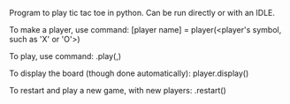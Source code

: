Program to play tic tac toe in python. Can be run directly or with an IDLE.

To make a player, use command:
[player name] = player(<player's symbol, such as 'X' or 'O'>)

To play, use command:
<player name>.play(<horizontal line>,<verical line>)

To display the board (though done automatically):
player.display()

To restart and play a new game, with new players:
<player name>.restart()

